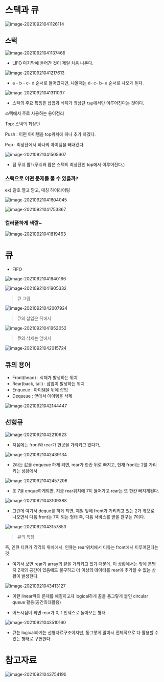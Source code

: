 # 스택과 큐

![image-20210921041126114](md-images/image-20210921041126114.png)

## 스택 

![image-20210921041137469](md-images/image-20210921041137469.png)

- LIFO 마지막에 들어간 것이 제일 처음 나온다.

![image-20210921041217613](md-images/image-20210921041217613.png)

- a - b - c- d 순서로 들어갔지만, 나올때는 d- c- b- a 순서로 나오게 된다.

![image-20210921041311037](md-images/image-20210921041311037.png)

- 스택의 주요 특징은 삽입과 삭제가 최상단 `top`에서만 이루어진다는 것이다.



스택에서 주로 사용하는 용어정리

Top:  스택의 최상단

Push : 어떤 아이템을 top위치에 하나 추가 하겠다.

Pop : 최상단에서 하나의 아이템을 빼내겠다.

![image-20210921041505607](md-images/image-20210921041505607.png)

- 탑 푸쉬 팝! (푸쉬와 팝은 스택의 최상단인 top에서 이루어진다.)



### 스택으로 어떤 문제를 풀 수 있을까?

ex) 괄호 열고 닫고, 매칭 하이라이팅

![image-20210921041604045](md-images/image-20210921041604045.png)

![image-20210921041753367](md-images/image-20210921041753367.png)

### 컬러풀하게 색깔~

![image-20210921041819463](md-images/image-20210921041819463.png)



# 큐

- FIFO

![image-20210921041840166](md-images/image-20210921041840166.png)

![image-20210921041905332](md-images/image-20210921041905332.png)

> 큐 그림

![image-20210921042007924](md-images/image-20210921042007924.png)

>  큐의 삽입은 뒤에서

![image-20210921041952053](md-images/image-20210921041952053.png)

> 큐의 삭제는 앞에서 

![image-20210921042015724](md-images/image-20210921042015724.png)



## 큐의 용어

- Front(head) : 삭제가 발생하는 위치
- Rear(back, tail) : 삽입이 발생하는 위치
- Enqueue : 아이템을 뒤에 삽입
- Dequeue : 앞에서 아이템을 삭제

![image-20210921042144447](md-images/image-20210921042144447.png)



## 선형큐

![image-20210921042210623](md-images/image-20210921042210623.png)



- 처음에는 front와 rear가 한곳을 가리키고 있다가,

![image-20210921042439134](md-images/image-20210921042439134.png)

- 2라는 값을 enqueue 하게 되면, rear가 한칸 뒤로 빠지고, 현재 front는 2를 가리키는 상황에서

![image-20210921042457206](md-images/image-20210921042457206.png)

- 또 7을 enque하게되면, 지금 rear위치에 7이 들어가고 rear는 또 한칸 빠지게된다.

![image-20210921043109388](md-images/image-20210921043109388.png)

- 그런데 여기서 deque를 하게 되면, 제일 앞에 front가 가리키고 있는 2가 밖으로 나오면서 다음 front는 7이 되는 형태 즉, 다음 서비스를 받을 친구는 7이다.

![image-20210921043157853](md-images/image-20210921043157853.png)

> 큐의 특징

즉, 인큐 디큐가 각각의 위치에서, 인큐는 rear위치에서 디큐는 front에서 이루어진다는 것



- 여기서 보면 rear가 array의 끝을 가리키고 있기 때문에, 이 상황에서는 앞에 분명히 2개의 공간이 있음에도 불구하고 더 이상의 데이터를 rear에 추가할 수 없는 상황이 발생한다.

![image-20210921043413127](md-images/image-20210921043413127.png)



- 이런 linear큐의 문제를 해결하고자 logical하게 끝을 동그랗게 붙인 circular queue 활용(공간최대활용)

- 어느시점이 되면 rear가 0, 1 인덱스로 돌아오는 형태 

![image-20210921043510160](md-images/image-20210921043510160.png)

- 큐는 logical하게는 선형자료구조이지만, 동그랗게 말아서 전체적으로 다 활용할 수 있는 형태로 구현한다.



# 참고자료

![image-20210921043754190](md-images/image-20210921043754190.png)

